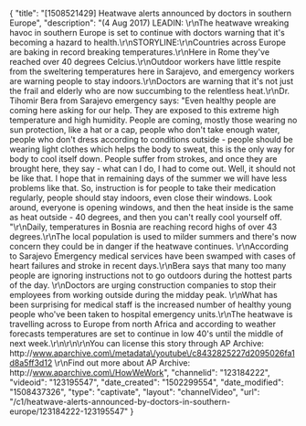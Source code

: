 {
    "title": "[1508521429] Heatwave alerts announced by doctors in southern Europe",
    "description": "(4 Aug 2017) LEADIN: \r\nThe heatwave wreaking havoc in southern Europe is set to continue with doctors warning that it's becoming a hazard to health.\r\nSTORYLINE:\r\nCountries across Europe are baking in record breaking temperatures.\r\nHere in Rome they've reached over 40 degrees Celcius.\r\nOutdoor workers have little respite from the sweltering temperatures here in Sarajevo, and emergency workers are warning people to stay indoors.\r\nDoctors are warning that it's not just the frail and elderly who are now succumbing to the relentless heat.\r\nDr. Tihomir Bera from Sarajevo emergency says: \"Even healthy people are coming here asking for our help. They are exposed to this extreme high temperature and high humidity. People are coming, mostly those wearing no sun protection, like a hat or a cap, people who don't take enough water, people who don't dress according to conditions outside - people should be wearing light clothes which helps the body to sweat, this is the only way for body to cool itself down. People suffer from strokes, and once they are brought here, they say - what can I do, I had to come out. Well, it should not be like that. I hope that in remaining days of the summer we will have less problems like that. So, instruction is for people to take their medication regularly, people should stay indoors, even close their windows. Look around, everyone is opening windows, and then the heat inside is the same as heat outside - 40 degrees, and then you can't really cool yourself off. \"\r\nDaily, temperatures in Bosnia are reaching record highs of over 43 degrees.\r\nThe local population is used to milder summers and there's now concern they could be in danger if the heatwave continues. \r\nAccording to Sarajevo Emergency medical services have been swamped with cases of heart failures and stroke in recent days.\r\nBera says that many too many people are ignoring instructions not to go outdoors during the hottest parts of the day. \r\nDoctors are urging construction companies to stop their employees from working outside during the midday peak. \r\nWhat has been surprising for medical staff is the increased number of healthy young people who've been taken to hospital emergency units.\r\nThe heatwave is travelling across to Europe from north Africa and according to weather forecasts temperatures are set to continue in low 40's until the middle of next week.\r\n\r\n\r\nYou can license this story through AP Archive: http:\/\/www.aparchive.com\/metadata\/youtube\/c8432825227d2095026fa1d8a5ff3d12 \r\nFind out more about AP Archive: http:\/\/www.aparchive.com\/HowWeWork",
    "channelid": "123184222",
    "videoid": "123195547",
    "date_created": "1502299554",
    "date_modified": "1508437326",
    "type": "captivate",
    "layout": "channelVideo",
    "url": "\/c1\/heatwave-alerts-announced-by-doctors-in-southern-europe\/123184222-123195547"
}